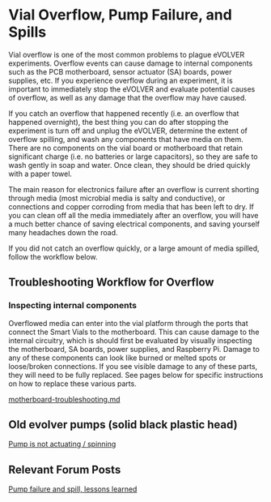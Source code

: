 # Vial Overflow, Pump Failure, and Spills

Vial overflow is one of the most common problems to plague eVOLVER experiments. Overflow events can cause damage to internal components such as the PCB motherboard, sensor actuator (SA) boards, power supplies, etc. If you experience overflow during an experiment, it is important to immediately stop the eVOLVER and evaluate potential causes of overflow, as well as any damage that the overflow may have caused.

If you catch an overflow that happened recently (i.e. an overflow that happened overnight), the best thing you can do after stopping the experiment is turn off and unplug the eVOLVER, determine the extent of overflow spilling, and wash any components that have media on them. There are no components on the vial board or motherboard that retain significant charge (i.e. no batteries or large capacitors), so they are safe to wash gently in soap and water. Once clean, they should be dried quickly with a paper towel.

The main reason for electronics failure after an overflow is current shorting through media (most microbial media is salty and conductive), or connections and copper corroding from media that has been left to dry. If you can clean off all the media immediately after an overflow, you will have a much better chance of saving electrical components, and saving yourself many headaches down the road.

If you did not catch an overflow quickly, or a large amount of media spilled, follow the workflow below.

## Troubleshooting Workflow for Overflow

### Inspecting internal components

Overflowed media can enter into the vial platform through the ports that connect the Smart Vials to the motherboard. This can cause damage to the internal circuitry, which is should first be evaluated by visually inspecting the motherboard, SA boards, power supplies, and Raspberry Pi. Damage to any of these components can look like burned or melted spots or loose/broken connections. If you see visible damage to any of these parts, they will need to be fully replaced. See pages below for specific instructions on how to replace these various parts.

[motherboard-troubleshooting.md](../motherboard-troubleshooting.md "mention")

## Old evolver pumps (solid black plastic head)

[Pump is not actuating / spinning](https://www.evolver.bio/t/how-can-i-verify-the-pump-is-correctly-actuating-and-spinning/100/6)

## Relevant Forum Posts

[Pump failure and spill, lessons learned](https://www.evolver.bio/t/pump-failure-and-spill-lessons-learned/125)
